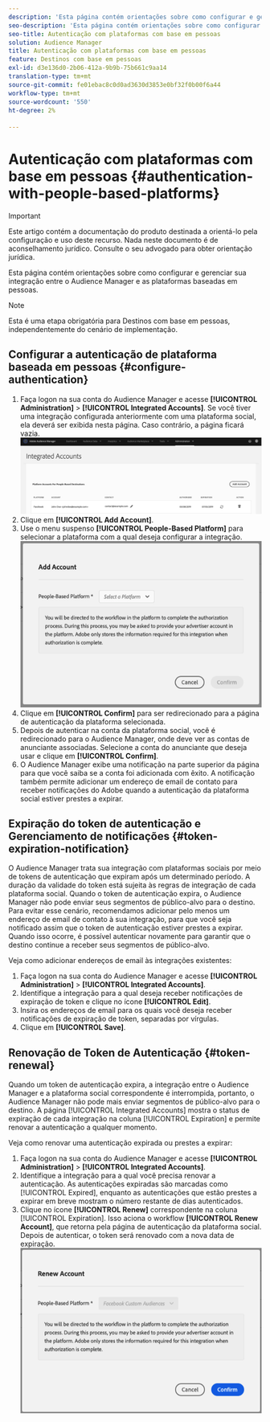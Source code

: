 ```yaml
---
description: 'Esta página contém orientações sobre como configurar e gerenciar a integração entre o Audience Manager e as plataformas baseadas em pessoas. '
seo-description: 'Esta página contém orientações sobre como configurar e gerenciar a integração entre o Audience Manager e as plataformas baseadas em pessoas. '
seo-title: Autenticação com plataformas com base em pessoas
solution: Audience Manager
title: Autenticação com plataformas com base em pessoas
feature: Destinos com base em pessoas
exl-id: d3e136d0-2b06-412a-9b9b-75b661c9aa14
translation-type: tm+mt
source-git-commit: fe01ebac8c0d0ad3630d3853e0bf32f0b00f6a44
workflow-type: tm+mt
source-wordcount: '550'
ht-degree: 2%

---
```


# Autenticação com plataformas com base em pessoas {#authentication-with-people-based-platforms}

>[!IMPORTANT]
>Este artigo contém a documentação do produto destinada a orientá-lo pela configuração e uso deste recurso. Nada neste documento é de aconselhamento jurídico. Consulte o seu advogado para obter orientação jurídica.

Esta página contém orientações sobre como configurar e gerenciar sua integração
entre o Audience Manager e as plataformas baseadas em pessoas.

>[!NOTE]
>Esta é uma etapa obrigatória para Destinos com base em pessoas, independentemente do cenário de implementação.

## Configurar a autenticação de plataforma baseada em pessoas {#configure-authentication}

1. Faça logon na sua conta do Audience Manager e acesse **[!UICONTROL Administration]** > **[!UICONTROL Integrated Accounts]**. Se você tiver uma integração configurada anteriormente com uma plataforma social, ela deverá ser exibida nesta página. Caso contrário, a página ficará vazia.
   ![integração com base em pessoas](assets/pbd-config.png)
2. Clique em **[!UICONTROL Add Account]**.
3. Use o menu suspenso **[!UICONTROL People-Based Platform]** para selecionar a plataforma com a qual deseja configurar a integração.
   ![plataforma baseada em pessoas](assets/pbd-add.png)
4. Clique em **[!UICONTROL Confirm]** para ser redirecionado para a página de autenticação da plataforma selecionada.
5. Depois de autenticar na conta da plataforma social, você é redirecionado para o Audience Manager, onde deve ver as contas de anunciante associadas. Selecione a conta do anunciante que deseja usar e clique em **[!UICONTROL Confirm]**.
6. O Audience Manager exibe uma notificação na parte superior da página para que você saiba se a conta foi adicionada com êxito. A notificação também permite adicionar um endereço de email de contato para receber notificações do Adobe quando a autenticação da plataforma social estiver prestes a expirar.

## Expiração do token de autenticação e Gerenciamento de notificações {#token-expiration-notification}

O Audience Manager trata sua integração com plataformas sociais por meio de tokens de autenticação que expiram após um determinado período. A duração da validade do token está sujeita às regras de integração de cada plataforma social. Quando o token de autenticação expira, o Audience Manager não pode enviar seus segmentos de público-alvo para o destino. Para evitar esse cenário, recomendamos adicionar pelo menos um endereço de email de contato à sua integração, para que você seja notificado assim que o token de autenticação estiver prestes a expirar. Quando isso ocorre, é possível autenticar novamente para garantir que o destino continue a receber seus segmentos de público-alvo.

Veja como adicionar endereços de email às integrações existentes:

1. Faça logon na sua conta do Audience Manager e acesse **[!UICONTROL Administration]** > **[!UICONTROL Integrated Accounts]**.
1. Identifique a integração para a qual deseja receber notificações de expiração de token e clique no ícone **[!UICONTROL Edit]**.
1. Insira os endereços de email para os quais você deseja receber notificações de expiração de token, separadas por vírgulas.
1. Clique em **[!UICONTROL Save]**.

## Renovação de Token de Autenticação {#token-renewal}

Quando um token de autenticação expira, a integração entre o Audience Manager e a plataforma social correspondente é interrompida, portanto, o Audience Manager não pode mais enviar segmentos de público-alvo para o destino. A página [!UICONTROL Integrated Accounts] mostra o status de expiração de cada integração na coluna [!UICONTROL Expiration] e permite renovar a autenticação a qualquer momento.

Veja como renovar uma autenticação expirada ou prestes a expirar:
1. Faça logon na sua conta do Audience Manager e acesse **[!UICONTROL Administration]** > **[!UICONTROL Integrated Accounts]**.
1. Identifique a integração para a qual você precisa renovar a autenticação. As autenticações expiradas são marcadas como [!UICONTROL Expired], enquanto as autenticações que estão prestes a expirar em breve mostram o número restante de dias autenticados.
1. Clique no ícone **[!UICONTROL Renew]** correspondente na coluna [!UICONTROL Expiration]. Isso aciona o workflow **[!UICONTROL Renew Account]**, que retorna pela página de autenticação da plataforma social. Depois de autenticar, o token será renovado com a nova data de expiração.
   ![pbd-renew](assets/pbd-renew.png)
